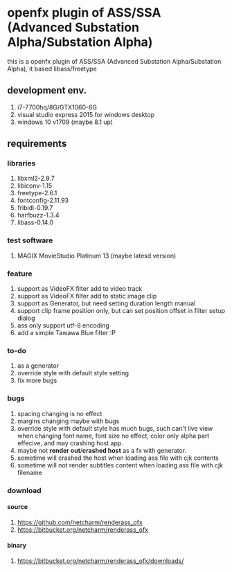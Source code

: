 # openfx plugin of ASS/SSA (Advanced Substation Alpha/Substation Alpha)

 this is a openfx plugin of ASS/SSA (Advanced Substation Alpha/Substation Alpha), 
 it based libass/freetype

## development env.

1. i7-7700hq/8G/GTX1060-6G
1. visual studio express 2015 for windows desktop
1. windows 10 v1709 (maybe 8.1 up)

## requirements

### libraries

1. libxml2-2.9.7
1. libiconv-1.15
1. freetype-2.6.1
1. fontconfig-2.11.93
1. fribidi-0.19.7
1. harfbuzz-1.3.4
1. libass-0.14.0

### test software

1. MAGIX MovieStudio Platinum 13 (maybe latesd version)

### feature

1. support as VideoFX filter add to video track
1. support as VideoFX filter add to static image clip
1. support as Generator, but need setting duration length manual
1. support clip frame position only, but can set position offset in filter setup dialog
1. ass only support utf-8 encoding
1. add a simple Tawawa Blue filter :P

### to-do

1. as a generator
1. override style with default style setting
1. fix more bugs

### bugs

1. spacing changing is no effect
1. margins changing maybe with bugs
1. override style with default style has much bugs, such can't live view when changing font name, 
   font size no effect, color only alpha part effecive, and may crashing host app.
1. maybe not **render out**/**crashed host** as a fx with generator.
1. sometime will crashed the host when loading ass file with cjk contents
1. sometime will not render subtitles content when loading ass file with cjk filename

### download

#### source

1. https://github.com/netcharm/renderass_ofx
1. https://bitbucket.org/netcharm/renderass_ofx

#### binary

1. https://bitbucket.org/netcharm/renderass_ofx/downloads/
